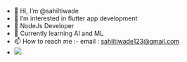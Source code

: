 - 👋 Hi, I’m @sahiltiwade
- 👀 I’m interested in flutter app development
- 👀 NodeJs Developer
- 🌱 Currently learning AI and ML
- 📫 How to reach me :- email : sahiltiwade123@gmail.com
- ![](https://komarev.com/ghpvc/?username=sahil65&color=green)

<!---
sahilt65/sahilt65 is a ✨ special ✨ repository because its `README.md` (this file) appears on your GitHub profile.
You can click the Preview link to take a look at your changes.
--->
